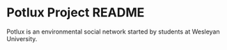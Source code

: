 Potlux Project README
====================

Potlux is an environmental social network started by students at Wesleyan University.


